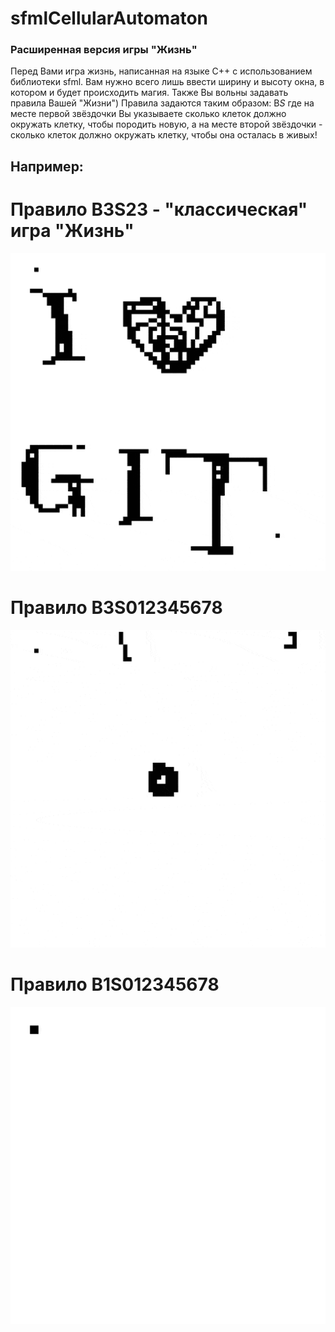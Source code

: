 # sfmlCellularAutomaton

### Расширенная версия игры "Жизнь"

Перед Вами игра жизнь, написанная на языке C++ с использованием библиотеки sfml.
Вам нужно всего лишь ввести ширину и высоту окна, в котором и будет происходить магия.
Также Вы вольны задавать правила Вашей "Жизни")
Правила задаются таким образом: 
              B*S*
где на месте первой звёздочки Вы указываете сколько клеток должно окружать клетку, чтобы породить новую, 
  а на месте второй звёздочки - сколько клеток должно окружать клетку, чтобы она осталась в живых!
  
## Например:

# Правило B3S23 - "классическая" игра "Жизнь"
![me](https://github.com/semenovad/sfmlCellularAutomaton/blob/master/sfmlCellularAutomaton/gif/record_000004.gif)

# Правило B3S012345678
![me](https://github.com/semenovad/sfmlCellularAutomaton/blob/master/sfmlCellularAutomaton/gif/record_000005.gif)

# Правило B1S012345678
![me](https://github.com/semenovad/sfmlCellularAutomaton/blob/master/sfmlCellularAutomaton/gif/record_000006_Trim.gif)
